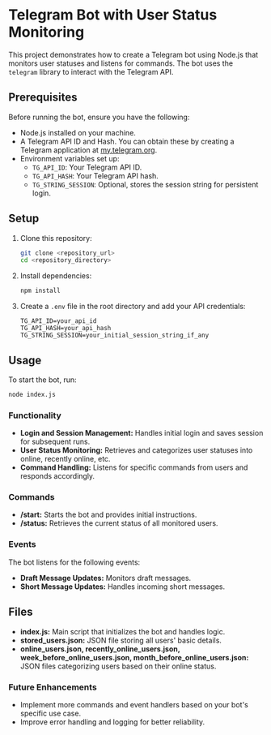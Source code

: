 # Telegram Bot with User Status Monitoring

This project demonstrates how to create a Telegram bot using Node.js that monitors user statuses and listens for commands. The bot uses the `telegram` library to interact with the Telegram API.

## Prerequisites

Before running the bot, ensure you have the following:

- Node.js installed on your machine.
- A Telegram API ID and Hash. You can obtain these by creating a Telegram application at [my.telegram.org](https://my.telegram.org).
- Environment variables set up:
  - `TG_API_ID`: Your Telegram API ID.
  - `TG_API_HASH`: Your Telegram API hash.
  - `TG_STRING_SESSION`: Optional, stores the session string for persistent login.

## Setup

1. Clone this repository:

   ```bash
   git clone <repository_url>
   cd <repository_directory>
   ```

2. Install dependencies:

   ```bash
   npm install
   ```

3. Create a `.env` file in the root directory and add your API credentials:

   ```
   TG_API_ID=your_api_id
   TG_API_HASH=your_api_hash
   TG_STRING_SESSION=your_initial_session_string_if_any
   ```

## Usage

To start the bot, run:

```bash
node index.js
```

### Functionality

- **Login and Session Management:** Handles initial login and saves session for subsequent runs.
- **User Status Monitoring:** Retrieves and categorizes user statuses into online, recently online, etc.
- **Command Handling:** Listens for specific commands from users and responds accordingly.

### Commands

- **/start:** Starts the bot and provides initial instructions.
- **/status:** Retrieves the current status of all monitored users.

### Events

The bot listens for the following events:

- **Draft Message Updates:** Monitors draft messages.
- **Short Message Updates:** Handles incoming short messages.

## Files

- **index.js:** Main script that initializes the bot and handles logic.
- **stored_users.json:** JSON file storing all users' basic details.
- **online_users.json, recently_online_users.json, week_before_online_users.json, month_before_online_users.json:** JSON files categorizing users based on their online status.

### Future Enhancements

- Implement more commands and event handlers based on your bot's specific use case.
- Improve error handling and logging for better reliability.

